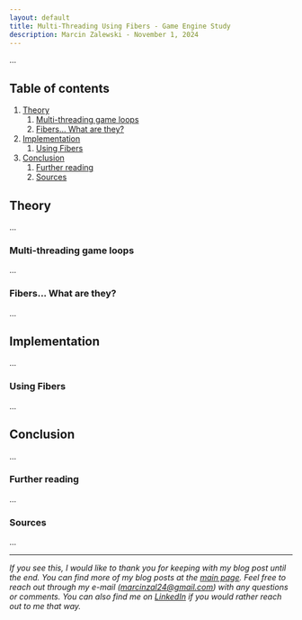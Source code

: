 ```yaml
---
layout: default
title: Multi-Threading Using Fibers - Game Engine Study
description: Marcin Zalewski - November 1, 2024
---
```


...

## Table of contents
1. [Theory](#theory)
    1. [Multi-threading game loops](#theory1)
    2. [Fibers... What are they?](#theory2)
2. [Implementation](#implementation)
    1. [Using Fibers](#implementation1)
3. [Conclusion](#conclusion)
    1. [Further reading](#conclusion1)
    2. [Sources](#conclusion2)

## Theory <a name="theory"></a>

...

### Multi-threading game loops <a name="theory1"></a>

...

### Fibers... What are they? <a name="theory2"></a>

...

## Implementation <a name="implementation"></a>

...

### Using Fibers <a name="implementation1"></a>

...

## Conclusion <a name="conclusion"></a>

...

### Further reading <a name="conclusion1"></a>

...

### Sources <a name="conclusion2"></a>

...

---
*If you see this, I would like to thank you for keeping with my blog post until the end. You can find more of my blog posts at the [main page](https://mmzala.github.io/blog/). Feel free to reach out through my e-mail (marcinzal24@gmail.com) with any questions or comments. You can also find me on [LinkedIn](https://www.linkedin.com/in/marcin-zalewski-6a17231a4/) if you would rather reach out to me that way.*